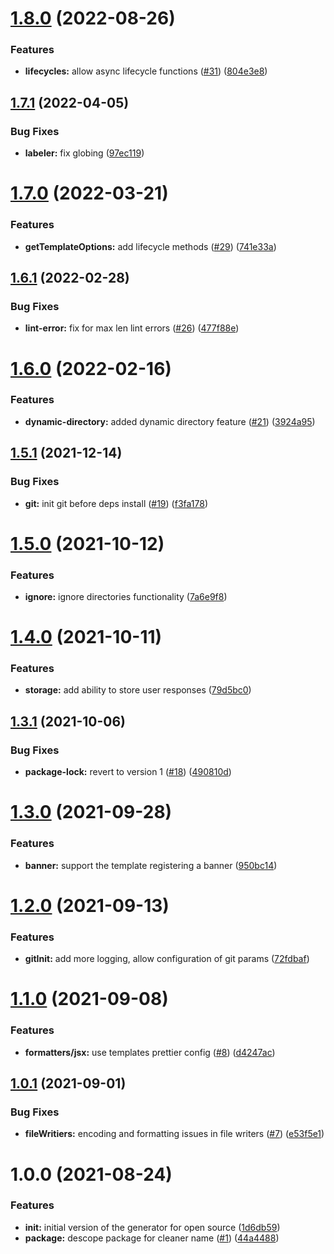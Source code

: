 # [1.8.0](https://github.com/americanexpress/create-using-template/compare/v1.7.1...v1.8.0) (2022-08-26)


### Features

* **lifecycles:** allow async lifecycle functions ([#31](https://github.com/americanexpress/create-using-template/issues/31)) ([804e3e8](https://github.com/americanexpress/create-using-template/commit/804e3e8bfd17beec209308ab8af6a1365d26d474))

## [1.7.1](https://github.com/americanexpress/create-using-template/compare/v1.7.0...v1.7.1) (2022-04-05)


### Bug Fixes

* **labeler:** fix globing ([97ec119](https://github.com/americanexpress/create-using-template/commit/97ec1194e9e0a99e4d00546541e44ecc1989584d))

# [1.7.0](https://github.com/americanexpress/create-using-template/compare/v1.6.1...v1.7.0) (2022-03-21)


### Features

* **getTemplateOptions:** add lifecycle methods ([#29](https://github.com/americanexpress/create-using-template/issues/29)) ([741e33a](https://github.com/americanexpress/create-using-template/commit/741e33a468ae6656f22fc966c2e14498445809ff))

## [1.6.1](https://github.com/americanexpress/create-using-template/compare/v1.6.0...v1.6.1) (2022-02-28)


### Bug Fixes

* **lint-error:** fix for max len lint errors ([#26](https://github.com/americanexpress/create-using-template/issues/26)) ([477f88e](https://github.com/americanexpress/create-using-template/commit/477f88e054abfafa2ac19e3599f4eab87ce96054))

# [1.6.0](https://github.com/americanexpress/create-using-template/compare/v1.5.1...v1.6.0) (2022-02-16)


### Features

* **dynamic-directory:** added dynamic directory feature ([#21](https://github.com/americanexpress/create-using-template/issues/21)) ([3924a95](https://github.com/americanexpress/create-using-template/commit/3924a95b50e02618efefa978b138c97f06db1bdd))

## [1.5.1](https://github.com/americanexpress/create-using-template/compare/v1.5.0...v1.5.1) (2021-12-14)


### Bug Fixes

* **git:** init git before deps install ([#19](https://github.com/americanexpress/create-using-template/issues/19)) ([f3fa178](https://github.com/americanexpress/create-using-template/commit/f3fa1785aeb0cd59634041cbf04bfcc8c7a1b11c))

# [1.5.0](https://github.com/americanexpress/create-using-template/compare/v1.4.0...v1.5.0) (2021-10-12)


### Features

* **ignore:** ignore directories functionality ([7a6e9f8](https://github.com/americanexpress/create-using-template/commit/7a6e9f888128cd32ee4a20b7263c62ab9bb43d55))

# [1.4.0](https://github.com/americanexpress/create-using-template/compare/v1.3.1...v1.4.0) (2021-10-11)


### Features

* **storage:** add ability to store user responses ([79d5bc0](https://github.com/americanexpress/create-using-template/commit/79d5bc078a0359f54a8f7b5e3ccc695b2093aecd))

## [1.3.1](https://github.com/americanexpress/create-using-template/compare/v1.3.0...v1.3.1) (2021-10-06)


### Bug Fixes

* **package-lock:** revert to version 1 ([#18](https://github.com/americanexpress/create-using-template/issues/18)) ([490810d](https://github.com/americanexpress/create-using-template/commit/490810d303243e2bbd7461d575d1e093ab6362fe))

# [1.3.0](https://github.com/americanexpress/create-using-template/compare/v1.2.0...v1.3.0) (2021-09-28)


### Features

* **banner:** support the template registering a banner ([950bc14](https://github.com/americanexpress/create-using-template/commit/950bc14256050dd9805d2bcfae87b0ef1aea2d23))

# [1.2.0](https://github.com/americanexpress/create-using-template/compare/v1.1.0...v1.2.0) (2021-09-13)


### Features

* **gitInit:** add more logging, allow configuration of git params ([72fdbaf](https://github.com/americanexpress/create-using-template/commit/72fdbafa8e8ee75ece2d11e85dc54b67400ec173))

# [1.1.0](https://github.com/americanexpress/create-using-template/compare/v1.0.1...v1.1.0) (2021-09-08)


### Features

* **formatters/jsx:** use templates prettier config ([#8](https://github.com/americanexpress/create-using-template/issues/8)) ([d4247ac](https://github.com/americanexpress/create-using-template/commit/d4247ac7f232a64b3fc9fa47164415f7b6f4736c))

## [1.0.1](https://github.com/americanexpress/create-using-template/compare/v1.0.0...v1.0.1) (2021-09-01)


### Bug Fixes

* **fileWritiers:** encoding and formatting issues in file writers ([#7](https://github.com/americanexpress/create-using-template/issues/7)) ([e53f5e1](https://github.com/americanexpress/create-using-template/commit/e53f5e1b82bfae9f9826f22339cd8e0db81b8d1d))

# 1.0.0 (2021-08-24)


### Features

* **init:** initial version of the generator for open source ([1d6db59](https://github.com/americanexpress/create-using-template/commit/1d6db59205ee113e5a57266cfc718af60a814614))
* **package:** descope package for cleaner name ([#1](https://github.com/americanexpress/create-using-template/issues/1)) ([44a4488](https://github.com/americanexpress/create-using-template/commit/44a448816f9bfa85ce23de011358a872fa03fbff))
